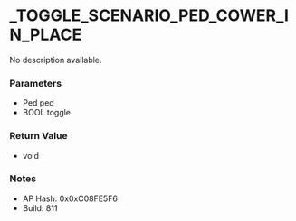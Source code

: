 # _TOGGLE_SCENARIO_PED_COWER_IN_PLACE

No description available.

### Parameters
* Ped ped
* BOOL toggle

### Return Value
* void

### Notes
* AP Hash: 0x0xC08FE5F6
* Build: 811

